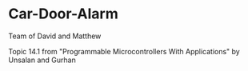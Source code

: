 # Car-Door-Alarm
Team of David and Matthew

Topic 14.1 from "Programmable Microcontrollers With Applications" by Unsalan and Gurhan
